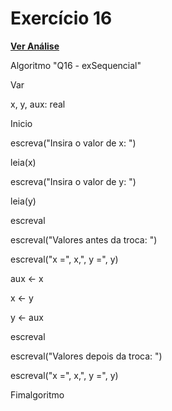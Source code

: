 # Exercício 16
[**Ver Análise**](Analise16.md)

Algoritmo "Q16 - exSequencial"

Var

x, y, aux: real

Inicio

escreva("Insira o valor de x: ")

leia(x)

escreva("Insira o valor de y: ")

leia(y)

escreval

escreval("Valores antes da troca: ")

escreval("x =", x,", y =", y)

aux <- x

x <- y

y <- aux

escreval

escreval("Valores depois da troca: ")

escreval("x =", x,", y =", y)

Fimalgoritmo

